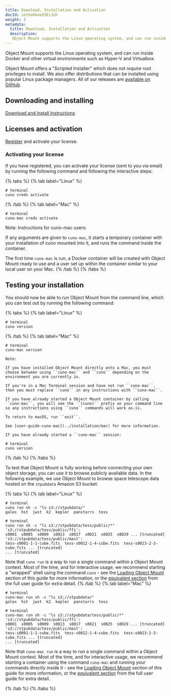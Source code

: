 ```yaml
---
title: Download, Installation and Activation
docId: iethahkeeX5EiJoh
weight: 2
metadata:
  title: Download, Installation and Activation
  description:
   Object Mount supports the Linux operating system, and can run inside Docker and other virtual environments such as Hyper-V and Virtualbox.
---
```

Object Mount supports the Linux operating system, and can run inside Docker and other virtual environments such as Hyper-V and Virtualbox.

Object Mount offers a "Scripted Installer" which does not *require* root privileges to install. We also offer distributions that can be installed using popular Linux package managers. 
All of our releases are [available on GitHub](https://github.com/cunoFS/cunoFS/releases).

## Downloading and installing

[Download and Install Instructions](./installation)

## Licenses and activation

[Register](mailto:sales@storj.io) and activate your license.

### Activating your license

If you have registered, you can activate your license (sent to you via email) by running the following command and following the interactive steps:

{% tabs %}
{% tab label="Linux" %}
   ```shell
   # terminal
   cuno creds activate
   ```
{% /tab %}
{% tab label="Mac" %}
   ```shell
   # terminal
   cuno-mac creds activate
   ```
   Note: Instructions for cuno-mac users:
    
   If any arguments are given to ``cuno-mac``, it starts a temporary container with your installation of cuno mounted into it, and runs the command inside the container.

   The first time ``cuno-mac`` is run, a Docker container will be created with Object Mount ready to use and a user set up within the container similar to your local user on your Mac.
{% /tab %}
{% /tabs %}

## Testing your installation

You should now be able to run Object Mount from the command line, which you can test out by running the following command:

{% tabs %}
{% tab label="Linux" %}
   ```shell
   # terminal
   cuno version
   ```
{% /tab %}
{% tab label="Mac" %}    
   ```shell
   # terminal
   cuno-mac version
   ```
    Note:

    If you have installed Object Mount directly onto a Mac, you must choose between using ``cuno-mac`` and ``cuno`` depending on the environment you are currently in.

    If you're in a Mac Terminal session and have not run ``cuno-mac``, then you must replace ``cuno`` in any instructions with ``cuno-mac``.

    If you have already started a Object Mount container by calling ``cuno-mac``, you will see the ``(cuno)`` prefix on your command line so any instructions using ``cuno`` commands will work as-is.

    To return to macOS, run ``exit``.

    See [user-guide-cuno-mac](../installation/mac) for more information.
    
    If you have already started a ``cuno-mac`` session:
    
   ```shell
   # terminal
   cuno version
   ```

{% /tab %}
{% /tabs %}

To test that Object Mount is fully working before connecting your own object storage, you can use it to browse publicly available data. In the following example, we use Object Mount to browse space telescope data hosted on the `stpubdata` Amazon S3 bucket:


{% tabs %}
{% tab label="Linux" %}
   ```shell
   # terminal
   cuno run sh -c "ls s3://stpubdata/"
   galex  hst  jwst  k2  kepler  panstarrs  tess
   ```
   ```shell
   # terminal
   cuno run sh -c "ls s3://stpubdata/tess/public/*"
   's3://stpubdata/tess/public/ffi':
   s0001  s0005  s0009  s0013  s0017  s0021  s0025  s0029 ... [truncated]
   's3://stpubdata/tess/public/mast':
   tess-s0001-1-1-cube.fits  tess-s0012-1-4-cube.fits  tess-s0023-2-3-cube.fits ... [truncated]
   ... [truncated]
   ```                
   Note that ``cuno run`` is a way to run a single command within a Object Mount context. Most of the time, and for interactive usage, 
   we recommend starting a "wrapped" shell using the command ``cuno`` - see the [Loading Object Mount](../getting-started/enabling-object-mount#direct-interception-with-object-mount-cli) section of this guide for more information, 
   or the [equivalent section](../user-guides/basic#direct-interception-with-object-mount-cli) from the full user guide for extra detail.
{% /tab %}
{% tab label="Mac" %} 
   ```shell
   # terminal
   cuno-mac run sh -c "ls s3://stpubdata/"
   galex  hst  jwst  k2  kepler  panstarrs  tess
   ```
   ```shell
   # terminal
   cuno-mac run sh -c "ls s3://stpubdata/tess/public/*"
   's3://stpubdata/tess/public/ffi':
   s0001  s0005  s0009  s0013  s0017  s0021  s0025  s0029 ... [truncated]
   's3://stpubdata/tess/public/mast':
   tess-s0001-1-1-cube.fits  tess-s0012-1-4-cube.fits  tess-s0023-2-3-cube.fits ... [truncated]
   ... [truncated]
   ```
   Note that ``cuno-mac run`` is a way to run a single command within a Object Mount context. Most of the time, and for interactive usage, we recommend starting a container using the 
   command ``cuno-mac`` and running your commands directly inside it - see the [Loading Object Mount](../getting-started/enabling-object-mount#direct-interception-with-object-mount-cli) section of this guide for more information, or the [equivalent section](../user-guides/basic#direct-interception-with-object-mount-cli) from the full user guide for extra detail.

{% /tab %}
{% /tabs %}


